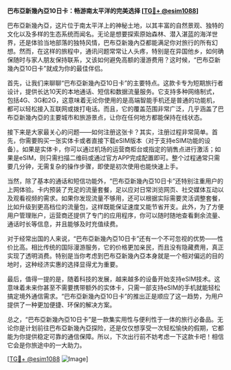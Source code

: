 **巴布亞新幾內亞10日卡：畅游南太平洋的完美选择 [[TG💪+ @esim1088](https://t.me/s/esim1088)]**

巴布亞新幾內亞，这片位于南太平洋上的神秘土地，以其丰富的自然景观、独特的文化以及多样的生态系统而闻名。无论是想要探索原始森林、潜入湛蓝的海洋世界，还是体验当地部落的独特风情，巴布亞新幾內亞都能满足你对旅行的所有幻想。然而，在这样的旅程中，通讯问题常常让人头疼，特别是在异国他乡，如何确保随时与家人朋友保持联系，又该如何避免高额的漫游费用？这时候，“巴布亞新幾內亞10日卡”就成为你的最佳伴侣。

首先，让我们来聊聊“巴布亞新幾內亞10日卡”的主要特点。这款卡专为短期旅行者设计，提供长达10天的本地通话、短信和数据流量服务。它支持多种网络制式，包括4G、3G和2G，这意味着无论你使用的是高端智能手机还是普通的功能机，都可以轻松接入互联网或拨打电话。而且，它的覆盖范围非常广泛，几乎涵盖了巴布亞新幾內亞的主要城市和旅游景点，让你在任何地方都能保持在线状态。

接下来是大家最关心的问题——如何注册这张卡？其实，注册过程非常简单。首先，你需要购买一张实体卡或者直接下载eSIM版本（对于支持eSIM功能的设备）。如果是实体卡，你可以通过机场的运营商柜台或指定的销售点进行激活；如果是eSIM，则只需扫描二维码或通过官方APP完成配置即可。整个过程通常只需要几分钟，无需复杂的操作步骤，即使是初次使用也能快速上手。

当然，除了基本的通话和短信功能外，“巴布亞新幾內亞10日卡”还特别注重用户的上网体验。卡内预装了充足的流量套餐，足以应对日常浏览网页、社交媒体互动以及观看视频的需求。如果你发现流量不够用，还可以根据实际需要灵活调整套餐，比如升级到更高档位的流量包，这样既能保证速度又能节省开支。此外，为了方便用户管理账户，运营商还提供了专门的应用程序，你可以随时随地查看剩余流量、通话时长等信息，并且能够及时充值续费。

对于经常出国的人来说，“巴布亞新幾內亞10日卡”还有一个不可忽视的优势——性价比高。相比传统的国际漫游服务，它的价格更加亲民，而且没有隐藏费用，真正实现了透明消费。特别是当你考虑到巴布亞新幾內亞本身就是一个相对偏远的目的地时，这种经济实惠的选择显得尤为重要。

最后，值得一提的是，随着科技的发展，越来越多的设备开始支持eSIM技术。这意味着未来你甚至不需要携带额外的实体卡，只需一部支持eSIM的手机就能轻松搞定境外通信需求。“巴布亞新幾內亞10日卡”的推出正是顺应了这一趋势，为用户提供了一种更加便捷、环保的解决方案。

总之，“巴布亞新幾內亞10日卡”是一款集实用性与便利性于一体的旅行必备品。无论你是计划前往巴布亞新幾內亞探险，还是仅仅想享受一次轻松愉快的假期，它都能为你提供稳定可靠的通信保障。所以，下次出行前不妨考虑一下这款卡吧！相信它会是你旅途中的一大助力。

[[TG💪+ @esim1088](https://t.me/s/esim1088) ![Image](https://i.postimg.cc/4NQfJmqS/Snipaste-2025-05-13-00-14-12.png)]